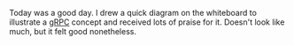 Today was a good day.  I drew a quick diagram on the whiteboard to illustrate
a [gRPC](https://grpc.io/) concept and received lots of praise for it.
Doesn't look like much, but it felt good nonetheless.
